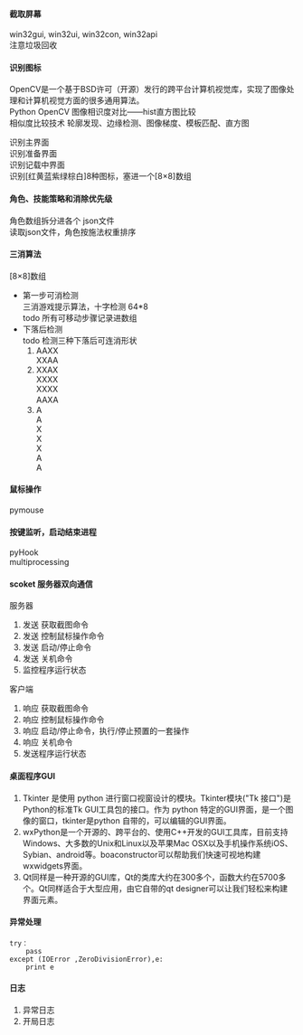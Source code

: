 #### 截取屏幕
win32gui, win32ui, win32con, win32api  
注意垃圾回收

#### 识别图标
OpenCV是一个基于BSD许可（开源）发行的跨平台计算机视觉库，实现了图像处理和计算机视觉方面的很多通用算法。  
Python OpenCV 图像相识度对比——hist直方图比较  
相似度比较技术 轮廓发现、边缘检测、图像梯度、模板匹配、直方图  

识别主界面  
识别准备界面  
识别记载中界面  
识别[红黄蓝紫绿棕白]8种图标，塞进一个[8×8]数组

#### 角色、技能策略和消除优先级
角色数组拆分进各个 json文件  
读取json文件，角色按施法权重排序

#### 三消算法
[8×8]数组  
- 第一步可消检测  
三消游戏提示算法，十字检测 64*8  
todo 所有可移动步骤记录进数组  
- 下落后检测  
todo 检测三种下落后可连消形状  
  1. AAXX  
XXAA  
  2. XXAX  
XXXX    
XXXX  
AAXA　　
  3. A  
A  
X  
X  
X  
A  
A  


#### 鼠标操作
pymouse  

#### 按键监听，启动结束进程
pyHook  
multiprocessing  

#### scoket 服务器双向通信
服务器  
1. 发送 获取截图命令  
2. 发送 控制鼠标操作命令  
3. 发送 启动/停止命令  
4. 发送 关机命令  
5. 监控程序运行状态  

客户端
1. 响应 获取截图命令  
2. 响应 控制鼠标操作命令  
3. 响应 启动/停止命令，执行/停止预置的一套操作  
4. 响应 关机命令  
5. 发送程序运行状态


#### 桌面程序GUI
1. Tkinter 是使用 python 进行窗口视窗设计的模块。Tkinter模块("Tk 接口")是Python的标准Tk GUI工具包的接口。作为 python 特定的GUI界面，是一个图像的窗口，tkinter是python 自带的，可以编辑的GUI界面。  
2. wxPython是一个开源的、跨平台的、使用C++开发的GUI工具库，目前支持Windows、大多数的Unix和Linux以及苹果Mac OSX以及手机操作系统iOS、Sybian、android等。boaconstructor可以帮助我们快速可视地构建wxwidgets界面。  
3. Qt同样是一种开源的GUI库，Qt的类库大约在300多个，函数大约在5700多个。Qt同样适合于大型应用，由它自带的qt designer可以让我们轻松来构建界面元素。

#### 异常处理
```
try：
    pass
except (IOError ,ZeroDivisionError),e:
    print e
```

#### 日志
1. 异常日志
2. 开局日志
